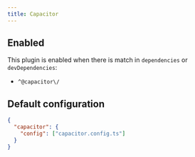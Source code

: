 ```yaml
---
title: Capacitor
---
```


## Enabled

This plugin is enabled when there is match in `dependencies` or
`devDependencies`:

- `^@capacitor\/`

## Default configuration

```json
{
  "capacitor": {
    "config": ["capacitor.config.ts"]
  }
}
```
